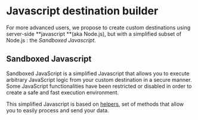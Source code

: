 # Javascript destination builder

For more advanced users, we propose to create custom destinations using server-side **javascript **(aka Node.js), but with a simplified subset of Node.js : the _Sandboxed Javascript_.

## Sandboxed Javascript

Sandboxed JavaScript is a simplified Javascript that allows you to execute arbitrary JavaScript logic from your custom destination in a secure manner. Some JavaScript functionalities have been restricted or disabled in order to create a safe and fast execution environment.

This simplified Javascript is based on [helpers](serverside-js-helpers.md), set of methods that allow you to easily process and send your data.

